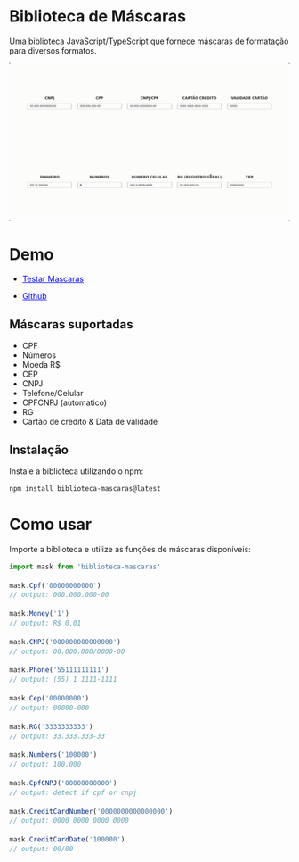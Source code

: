 # Biblioteca de Máscaras

Uma biblioteca JavaScript/TypeScript que fornece máscaras de formatação para diversos formatos.

![Demonstração](./masks.gif)

# Demo

- <a href="https://lucas-marquisio.github.io/lib-masks/" style="color: #00ff; text-decoration: underline;"> 
  Testar Mascaras
</a>

- <a href="https://github.com/lucas-marquisio/lib-masks" style="color: #00ff; text-decoration: underline;">Github</a>

## Máscaras suportadas
- CPF
- Números 
- Moeda R$
- CEP
- CNPJ
- Telefone/Celular
- CPFCNPJ (automatico)
- RG
- Cartão de credito & Data de validade

## Instalação

Instale a biblioteca utilizando o npm:

```bash
npm install biblioteca-mascaras@latest
```

# Como usar

Importe a biblioteca e utilize as funções de máscaras disponíveis:

```javascript
import mask from 'biblioteca-mascaras'

mask.Cpf('00000000000')
// output: 000.000.000-00

mask.Money('1')
// output: R$ 0,01

mask.CNPJ('000000000000000')
// output: 00.000.000/0000-00

mask.Phone('55111111111')
// output: (55) 1 1111-1111

mask.Cep('00000000')
// output: 00000-000

mask.RG('3333333333')
// output: 33.333.333-33

mask.Numbers('100000')
// output: 100.000

mask.CpfCNPJ('00000000000')
// output: detect if cpf or cnpj

mask.CreditCardNumber('0000000000000000')
// output: 0000 0000 0000 0000

mask.CreditCardDate('100000')
// output: 00/00
```